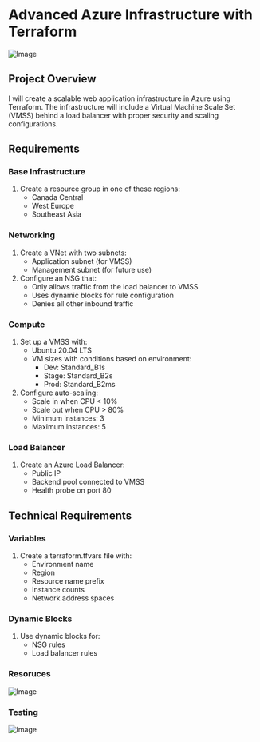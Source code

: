# Advanced Azure Infrastructure with Terraform

![Image](https://github.com/user-attachments/assets/a4875083-fe87-482f-8826-2f929694805a)

## Project Overview
I will create a scalable web application infrastructure in Azure using Terraform. The infrastructure will include a Virtual Machine Scale Set (VMSS) behind a load balancer with proper security and scaling configurations.

## Requirements

### Base Infrastructure
1. Create a resource group in one of these regions:
   - Canada Central
   - West Europe
   - Southeast Asia

### Networking
1. Create a VNet with two subnets:
   - Application subnet (for VMSS)
   - Management subnet (for future use)
2. Configure an NSG that:
   - Only allows traffic from the load balancer to VMSS
   - Uses dynamic blocks for rule configuration
   - Denies all other inbound traffic

### Compute
1. Set up a VMSS with:
   - Ubuntu 20.04 LTS
   - VM sizes with conditions based on environment:
     * Dev: Standard_B1s
     * Stage: Standard_B2s
     * Prod: Standard_B2ms
2. Configure auto-scaling:
   - Scale in when CPU < 10%
   - Scale out when CPU > 80%
   - Minimum instances: 3
   - Maximum instances: 5

### Load Balancer
1. Create an Azure Load Balancer:
   - Public IP
   - Backend pool connected to VMSS
   - Health probe on port 80

## Technical Requirements

### Variables
1. Create a terraform.tfvars file with:
   - Environment name
   - Region
   - Resource name prefix
   - Instance counts
   - Network address spaces

### Dynamic Blocks
1. Use dynamic blocks for:
   - NSG rules
   - Load balancer rules

### Resoruces
![Image](https://github.com/user-attachments/assets/dda1cc24-d1d3-463a-bf00-c5f7affba044)

### Testing
![Image](https://github.com/user-attachments/assets/f967c339-5eb6-4b3b-86f7-ec2168f3e476)
